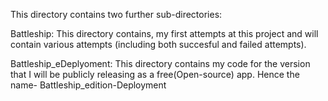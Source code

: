 This directory contains two further sub-directories:

Battleship: This directory contains, my first attempts at this project and will contain various attempts
(including both succesful and failed attempts). 

Battleship_eDeplyoment: This directory contains my code for the version that I will be publicly releasing as a 
free(Open-source) app. Hence the name- Battleship_edition-Deployment  
